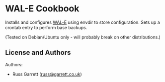 WAL-E Cookbook
==============

Installs and configures [WAL-E](https://github.com/wal-e/wal-e) using
envdir to store configuration. Sets up a crontab entry to perform base
backups.

(Tested on Debian/Ubuntu only - will probably break on other
distributions.)


License and Authors
-------------------
Authors:

* Russ Garrett (russ@garrett.co.uk)
